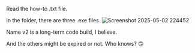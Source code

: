 Read the how-to .txt file.

In the folder, there are three .exe files.
![Screenshot 2025-05-02 224452](https://github.com/user-attachments/assets/29fd8881-13d6-4be2-8e1e-1d2ca58a07b4)


Name v2 is a long-term code build, I believe.

And the others might be expired or not. Who knows? 🙃
